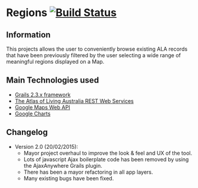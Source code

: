 Regions   [![Build Status](https://travis-ci.org/AtlasOfLivingAustralia/regions.svg?branch=master)](https://travis-ci.org/AtlasOfLivingAustralia/regions)
=========

## Information

This projects allows the user to conveniently browse existing ALA records that have been previously filtered by the user selecting a wide range of meaningful regions displayed on a Map.

## Main Technologies used
 - [Grails 2.3.x framework](https://grails.org/)
 - [The Atlas of Living Australia REST Web Services](http://api.ala.org.au/)
 - [Google Maps Web API](https://developers.google.com/maps/web/)
 - [Google Charts](https://developers.google.com/chart/)

## Changelog
- Version 2.0 (20/02/2015):
  - Mayor project overhaul to improve the look & feel and UX of the tool.
  - Lots of javascript Ajax boilerplate code has been removed by using the AjaxAnywhere Grails plugin.
  - There has been a mayor refactoring in all app layers.
  - Many existing bugs have been fixed.
